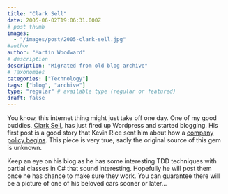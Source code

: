 ```yaml
---
title: "Clark Sell"
date: 2005-06-02T19:06:31.000Z
# post thumb
images:
  - "/images/post/2005-clark-sell.jpg"
#author
author: "Martin Woodward"
# description
description: "Migrated from old blog archive"
# Taxonomies
categories: ["Technology"]
tags: ["blog", "archive"]
type: "regular" # available type (regular or featured)
draft: false
---
```


You know, this internet thing might just take off one day.  One of my good buddies, [Clark Sell](http://www.csell.net), has just fired up Wordpress and started blogging.  His first post is a good story that Kevin Rice sent him about how a [company policy begins](http://csell.net/?p=6).  This piece is very true, sadly the original source of this gem is unknown.  

Keep an eye on his blog as he has some interesting TDD techniques with partial classes in C# that sound interesting.  Hopefully he will post them once he has chance to make sure they work.  You can guarantee there will be a picture of one of his beloved cars sooner or later...